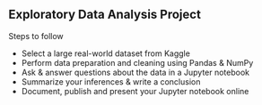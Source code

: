 ## Exploratory Data Analysis Project

Steps to follow
- Select a large real-world dataset from Kaggle
- Perform data preparation and cleaning using Pandas & NumPy
- Ask & answer questions about the data in a Jupyter notebook
- Summarize your inferences & write a conclusion
- Document, publish and present your Jupyter notebook online 

